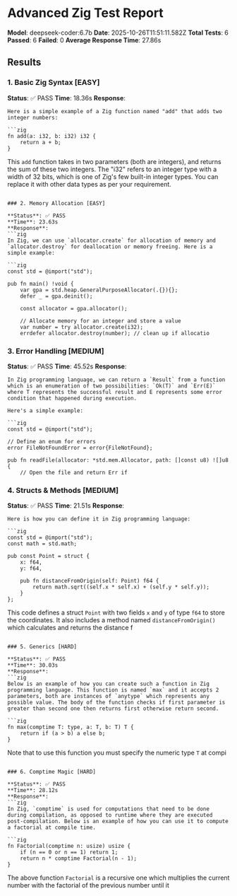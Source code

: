# Advanced Zig Test Report

**Model**: deepseek-coder:6.7b
**Date**: 2025-10-26T11:51:11.582Z
**Total Tests**: 6
**Passed**: 6
**Failed**: 0
**Average Response Time**: 27.86s

## Results

### 1. Basic Zig Syntax [EASY]

**Status**: ✅ PASS
**Time**: 18.36s
**Response**:
```zig
Here is a simple example of a Zig function named "add" that adds two integer numbers:

```zig
fn add(a: i32, b: i32) i32 {
    return a + b;
}
```
This `add` function takes in two parameters (both are integers), and returns the sum of these two integers. The "i32" refers to an integer type with a width of 32 bits, which is one of Zig's few built-in integer types. You can replace it with other data types as per your requirement.

```

### 2. Memory Allocation [EASY]

**Status**: ✅ PASS
**Time**: 23.63s
**Response**:
```zig
In Zig, we can use `allocator.create` for allocation of memory and `allocator.destroy` for deallocation or memory freeing. Here is a simple example:

```zig
const std = @import("std");

pub fn main() !void {
    var gpa = std.heap.GeneralPurposeAllocator(.{}){};
    defer _ = gpa.deinit();

    const allocator = gpa.allocator();
    
    // Allocate memory for an integer and store a value
    var number = try allocator.create(i32);
    errdefer allocator.destroy(number); // clean up if allocatio
```

### 3. Error Handling [MEDIUM]

**Status**: ✅ PASS
**Time**: 45.52s
**Response**:
```zig
In Zig programming language, we can return a `Result` from a function which is an enumeration of two possibilities: `Ok(T)` and `Err(E)` where T represents the successful result and E represents some error condition that happened during execution.

Here's a simple example:

```zig
const std = @import("std");

// Define an enum for errors
error FileNotFoundError = error{FileNotFound};

pub fn readFile(allocator: *std.mem.Allocator, path: []const u8) ![]u8 {
    // Open the file and return Err if 
```

### 4. Structs & Methods [MEDIUM]

**Status**: ✅ PASS
**Time**: 21.51s
**Response**:
```zig
Here is how you can define it in Zig programming language:

```zig
const std = @import("std");
const math = std.math;

pub const Point = struct {
    x: f64,
    y: f64,

    pub fn distanceFromOrigin(self: Point) f64 {
        return math.sqrt((self.x * self.x) + (self.y * self.y));
    }
};
```

This code defines a struct `Point` with two fields `x` and `y` of type `f64` to store the coordinates. It also includes a method named `distanceFromOrigin()` which calculates and returns the distance f
```

### 5. Generics [HARD]

**Status**: ✅ PASS
**Time**: 30.03s
**Response**:
```zig
Below is an example of how you can create such a function in Zig programming language. This function is named `max` and it accepts 2 parameters, both are instances of `anytype` which represents any possible value. The body of the function checks if first parameter is greater than second one then returns first otherwise return second.

```zig
fn max(comptime T: type, a: T, b: T) T {
    return if (a > b) a else b;
}
```
Note that to use this function you must specify the numeric type `T` at compi
```

### 6. Comptime Magic [HARD]

**Status**: ✅ PASS
**Time**: 28.12s
**Response**:
```zig
In Zig, `comptime` is used for computations that need to be done during compilation, as opposed to runtime where they are executed post-compilation. Below is an example of how you can use it to compute a factorial at compile time.

```zig
fn Factorial(comptime n: usize) usize {
    if (n == 0 or n == 1) return 1;
    return n * comptime Factorial(n - 1);
}
```

The above function `Factorial` is a recursive one which multiplies the current number with the factorial of the previous number until it
```

